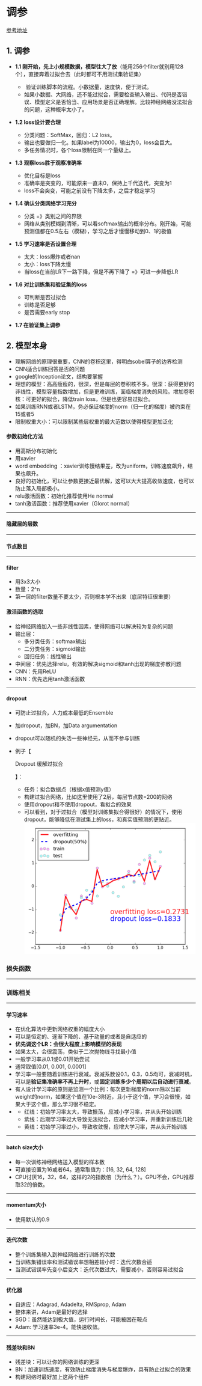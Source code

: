 # 调参

[参考地址](https://tsinghua-gongjing.github.io/posts/DL-tricks.html)

## 1. 调参

- **1.1 刚开始，先上小规模数据，模型往大了放**（能用256个filter就别用128个），直接奔着过拟合去（此时都可不用测试集验证集）
  - ​	验证训练脚本的流程。小数据量，速度快，便于测试。
  - 如果小数据、大网络，还不能过拟合，需要检查输入输出、代码是否错误、模型定义是否恰当、应用场景是否正确理解。比较神经网络没法拟合的问题，这种概率太小了。

- **1.2 loss设计要合理**
  - 分类问题：SoftMax，回归：L2 loss。
  - 输出也要做归一化。如果label为10000，输出为0，loss会巨大。
  - 多任务情况时，各个loss限制在同一个量级上。
- **1.3 观察loss胜于观察准确率**
  - 优化目标是loss
  - 准确率是突变的，可能原来一直未0，保持上千代迭代，突变为1
  - loss不会突变，可能之前没有下降太多，之后才稳定学习
- **1.4 确认分类网络学习充分**
  - 分类 =》类别之间的界限
  - 网络从类别模糊到清晰，可以看softmax输出的概率分布。刚开始，可能预测值都在0.5左右（模糊），学习之后才慢慢移动到0、1的极值
- **1.5 学习速率是否设置合理**
  - 太大：loss爆炸或者nan
  - 太小：loss下降太慢
  - 当loss在当前LR下一路下降，但是不再下降了 =》可进一步降低LR
- **1.6 对比训练集和验证集的loss**
  - 可判断是否过拟合
  - 训练是否足够
  - 是否需要early stop
- **1.7 在验证集上调参**

## 2. 模型本身

- 理解网络的原理很重要，CNN的卷积这里，得明白sobel算子的边界检测
- CNN适合训练回答是否的问题
- google的Inception论文，结构要掌握
- 理想的模型：高高瘦瘦的，很深，但是每层的卷积核不多。很深：获得更好的非线性，模型容量指数增加，但是更难训练，面临梯度消失的风险。增加卷积核：可更好的拟合，降低train loss，但是也更容易过拟合。
- 如果训练RNN或者LSTM，务必保证梯度的norm（归一化的梯度）被约束在15或者5
- 限制权重大小：可以限制某些层权重的最大范数以使得模型更加泛化

#### 参数初始化方法

- 用高斯分布初始化
- 用xavier
- word embedding ：xavier训练慢结果差，改为uniform，训练速度飙升，结果也飙升。
- 良好的初始化，可以让参数更接近最优解，这可以大大提高收敛速度，也可以防止落入局部极小。
- relu激活函数：初始化推荐使用He normal
- tanh激活函数：推荐使用xavier（Glorot normal）

------

#### 隐藏层的层数

------

#### 节点数目

------

#### filter

- 用3x3大小
- 数量：2^n
- 第一层的filter数量不要太少，否则根本学不出来（底层特征很重要）

#### 激活函数的选取

- 给神经网络加入一些非线性因素，使得网络可以解决较为复杂的问题
- 输出层：
  - 多分类任务：softmax输出
  - 二分类任务：sigmoid输出
  - 回归任务：线性输出
- 中间层：优先选择relu，有效的解决sigmoid和tanh出现的梯度弥散问题
- CNN：先用ReLU
- RNN：优先选用tanh激活函数

------

#### dropout

- 可防止过拟合，人力成本最低的Ensemble

- 加dropout，加BN，加Data argumentation

- dropout可以随机的失活一些神经元，从而不参与训练

- 例子【

  Dropout 缓解过拟合

  】：

  - 任务：拟合数据点（根据x值预测y值）
  - 构建过拟合网络，比如这里使用了2层，每层节点数=200的网络
  - 使用dropout和不使用dropout，看拟合的效果
  - 可以看到，对于过拟合（模型对训练集拟合得很好）的情况下，使用dropout，能够降低在测试集上的loss，和真实值预测的更贴近。[![20191018141520](https://raw.githubusercontent.com/Tsinghua-gongjing/blog_codes/master/images/20191018141520.png)](https://raw.githubusercontent.com/Tsinghua-gongjing/blog_codes/master/images/20191018141520.png)

### 损失函数

------

### 训练相关

------

#### 学习速率

- 在优化算法中更新网络权重的幅度大小
- 可以是恒定的、逐渐下降的、基于动量的或者是自适应的
- **优先调这个LR：会很大程度上影响模型的表现**
- 如果太大，会很震荡，类似于二次抛物线寻找最小值
- 一般学习率从0.1或0.01开始尝试
- 通常取值[0.01, 0.001, 0.0001]
- 学习率一般要随着训练进行衰减。衰减系数设0.1，0.3，0.5均可，衰减时机，可以是**验证集准确率不再上升时**，或**固定训练多少个周期以后自动进行衰减**。
- 有人设计学习率的原则是监测一个比例：每次更新梯度的norm除以当前weight的norm，如果这个值在10e-3附近，且小于这个值，学习会很慢，如果大于这个值，那么学习很不稳定。
- 
  - 红线：初始学习率太大，导致振荡，应减小学习率，并从头开始训练
  - 紫线：后期学习率过大导致无法拟合，应减小学习率，并重新训练后几轮
  - 黄线：初始学习率过小，导致收敛慢，应增大学习率，并从头开始训练

------

#### batch size大小

- 每一次训练神经网络送入模型的样本数
- 可直接设置为16或者64。通常取值为：[16, 32, 64, 128]
- CPU讨厌16，32，64，这样的2的指数倍（为什么？）。GPU不会，GPU推荐取32的倍数。

------

#### momentum大小

- 使用默认的0.9

------

#### 迭代次数

- 整个训练集输入到神经网络进行训练的次数
- 当训练集错误率和测试错误率想相差较小时：迭代次数合适
- 当测试错误率先变小后变大：迭代次数过大，需要减小，否则容易过拟合

------

#### 优化器

- 自适应：Adagrad, Adadelta, RMSprop, Adam
- 整体来讲，Adam是最好的选择
- SGD：虽然能达到极大值，运行时间长，可能被困在鞍点
- Adam: 学习速率3e-4。能快速收敛。

------

#### 残差块和BN

- 残差块：可以让你的网络训练的更深
- BN：加速训练速度，有效防止梯度消失与梯度爆炸，具有防止过拟合的效果
- 构建网络时最好加上这两个组件